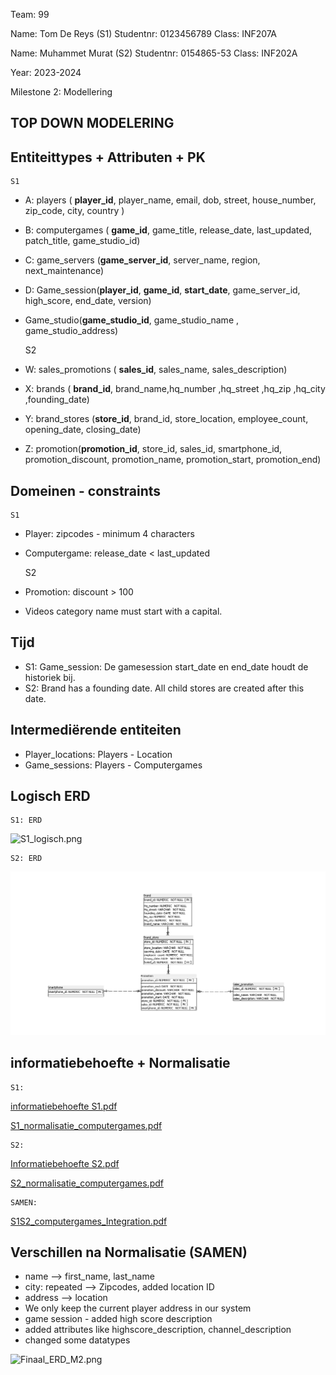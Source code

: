 Team: 99

Name: Tom De Reys (S1)
Studentnr: 0123456789
Class: INF207A

Name: Muhammet Murat (S2)
Studentnr: 0154865-53
Class: INF202A

Year: 2023-2024

Milestone 2: Modellering

TOP DOWN MODELERING
---

Entiteittypes + Attributen + PK
---
    S1
- A: players ( **player_id**, player_name, email, dob, street, house_number, zip_code, city, country )
- B: computergames ( **game_id**, game_title, release_date, last_updated, patch_title, game_studio_id)
- C: game_servers (**game_server_id**, server_name, region, next_maintenance)
- D: Game_session(**player_id**, **game_id**, **start_date**, game_server_id, high_score, end_date, version)
- Game_studio(**game_studio_id**, game_studio_name , game_studio_address)


    S2
- W: sales_promotions ( **sales_id**, sales_name, sales_description)
- X: brands ( **brand_id**, brand_name,hq_number ,hq_street ,hq_zip ,hq_city ,founding_date)
- Y: brand_stores (**store_id**, brand_id, store_location, employee_count, opening_date, closing_date)
- Z: promotion(**promotion_id**, store_id, sales_id, smartphone_id, promotion_discount, promotion_name, promotion_start, promotion_end)


Domeinen - constraints
--- 
    S1
- Player: zipcodes - minimum 4 characters
- Computergame: release_date < last_updated


    S2
- Promotion: discount > 100 
- Videos category name must start with a capital.


Tijd 
---
- S1: Game_session: De gamesession start_date en end_date houdt de historiek bij.
- S2: Brand has a founding date. All child stores are created after this date. 


Intermediërende  entiteiten
---
- Player_locations: Players - Location
- Game_sessions: Players - Computergames


Logisch ERD 
---
    S1: ERD
![S1_logisch.png](../S1/S1_logisch.png)

    S2: ERD

![S2_logisch.png](../S2/S2_logisch.png)

informatiebehoefte + Normalisatie
---
    S1:
[informatiebehoefte S1.pdf](..%2F..%2FD2_NORMALISATIE%2FS1_normalisatie%2Finformatiebehoefte%20S1.pdf)

[S1_normalisatie_computergames.pdf](..%2F..%2FD2_NORMALISATIE%2FS1_normalisatie%2FS1_normalisatie_computergames.pdf)

    S2:
[Informatiebehoefte S2.pdf](..%2F..%2FD2_NORMALISATIE%2FS2_normalisatie%2FInformatiebehoefte%20S2.pdf)

[S2_normalisatie_computergames.pdf](..%2F..%2FD2_NORMALISATIE%2FS2_normalisatie%2FS2_normalisatie_computergames.pdf)

    SAMEN:
[S1S2_computergames_Integration.pdf](..%2F..%2FD2_NORMALISATIE%2FSAMEN_integratie%2FS1S2_computergames_Integration.pdf)



Verschillen na Normalisatie (SAMEN)
-----------------------------------
- name --> first_name, last_name
- city: repeated --> Zipcodes, added location ID
- address --> location
- We only keep the current player address in our system
- game session - added high score description
- added attributes like highscore_description, channel_description
- changed some datatypes

![Finaal_ERD_M2.png](Finaal_ERD_M2.png)

